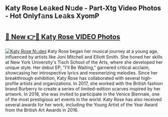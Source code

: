 ## Katy Rose Le𝚊ked N𝚞de - Part-Xtg Video Photos - Hot Onlyf𝚊ns Le𝚊ks XyomP

# <h2><a href="http://ab97866.deff.icu/?id=Katy+Rose">🔗 New 👉🔴 Katy Rose VIDEO Photos</a></h2>

[![Katy Rose N𝚞des](https://i.imgur.com/rIISA9y.gif)](http://ab97866.deff.icu/?id=Katy+Rose)
Katy Rose began her musical journey at a young age, influenced by artists like Joni Mitchell and Elliott Smith. She honed her skills at New York University's Tisch School of the Arts, where she developed her unique style. Her debut EP, "I'll Be Waiting," garnered critical acclaim, showcasing her introspective lyrics and mesmerizing melodies. Since her breakthrough exhibition, Katy Rose has collaborated with several high-profile artists and organizations. In 2017, she worked with the British fashion brand Burberry to create a series of limited-edition scarves inspired by her artwork. In 2018, she was invited to participate in the Venice Biennale, one of the most prestigious art events in the world. Katy Rose has also received several awards for her work, including the Young Artist of the Year Award from the British Art Awards in 2016.
